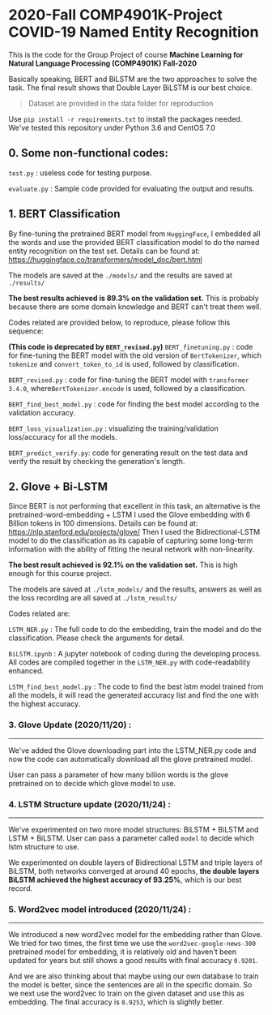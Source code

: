 # 2020-Fall COMP4901K-Project COVID-19 Named Entity Recognition 
This is the code for the Group Project of course **Machine Learning for Natural Language Processing (COMP4901K) Fall-2020**

Basically speaking, BERT and BiLSTM are the two approaches to solve the task. The final result shows that Double Layer BiLSTM is 
our best choice.

> Dataset are provided in the data folder for reproduction

Use `pip install -r requirements.txt` to install the packages needed. We've tested this repository under Python 3.6 and
CentOS 7.0

## 0. Some non-functional codes:
`test.py` : useless code for testing purpose.

`evaluate.py` : Sample code provided for evaluating the output and results.


## 1. BERT Classification 
By fine-tuning the pretrained BERT model from `HuggingFace`, I embedded all the words and
use the provided BERT classification model to do the named entity recognition on the test set. Details can be found at: https://huggingface.co/transformers/model_doc/bert.html

The models are saved at the `./models/` and the results are saved at `./results/`

**The best results achieved is 89.3% on the validation set.** This is probably because there are some domain knowledge and BERT can't treat them well.

Codes related are provided below, to reproduce, please follow this sequence:

**(This code is deprecated by `BERT_revised.py`)**
`BERT_finetuning.py` : code for fine-tuning the BERT model with the old version of `BertTokenizer`, which `tokenize` and `convert_token_to_id` is used, followed by classification.

`BERT_revised.py` : code for fine-tuning the BERT model with `transformer 3.4.0`, where`BertTokenizer.encode` is used, followed by a classification.

`BERT_find_best_model.py` : code for finding the best model according to the validation accuracy.

`BERT_loss_visualization.py` : visualizing the training/validation loss/accuracy for all the models.

`BERT_predict_verify.py`: code for generating result on the test data and verify the result by checking the generation's length.

## 2. Glove + Bi-LSTM 

Since BERT is not performing that excellent in this task, an alternative is the pretrained-word-embedding + LSTM
I used the Glove embedding with 6 Billion tokens in 100 dimensions. Details can be found at: https://nlp.stanford.edu/projects/glove/
Then I used the Bidirectional-LSTM model to do the classification as its capable of capturing some long-term information with the ability of fitting the neural network with non-linearity.

**The best result achieved is 92.1% on the validation set.** This is high enough for this course project.

The models are saved at `./lstm_models/` and the results, answers as well as the loss recording are all saved at `./lstm_results/`

Codes related are:

`LSTM_NER.py` : The full code to do the embedding, train the model and do the classification. Please check the arguments for detail.

`BiLSTM.ipynb` : A jupyter notebook of coding during the developing process. All codes are compiled together in the `LSTM_NER.py` with code-readability enhanced.

`LSTM_find_best_model.py` : The code to find the best lstm model trained from all the models, it will read the generated accuracy list and find the one with the highest accuracy.

### 3. Glove Update (2020/11/20) :
---
We've added the Glove downloading part into the LSTM_NER.py code and now the code can automatically download all the glove pretrained model.

User can pass a parameter of how many billion words is the glove pretrained on to decide which glove model to use.


### 4. LSTM Structure update (2020/11/24) :
---
We've experimented on two more model structures: BiLSTM + BiLSTM and LSTM + BiLSTM. User can pass a parameter called `model` to decide which 
lstm structure to use.  

We experimented on double layers of Bidirectional LSTM and triple layers of BiLSTM, both networks converged at around 40 epochs, **the double layers BiLSTM achieved the highest accuracy of 93.25%**, which is our best record.

### 5. Word2vec model introduced (2020/11/24) :
---
We introduced a new word2vec model for the embedding rather than Glove. We tried for two times, the first time we use the `word2vec-google-news-300` pretrained model for embedding, it is relatively old and haven't been updated for years but still shows a good results with final accuracy `0.9201`. 

And we are also thinking about that maybe using our own database to train the model is better, since the sentences are all in the specific domain. So we next use the word2vec to train on the given dataset and use this as embedding. The final accuracy is `0.9253`, which is slightly better. 